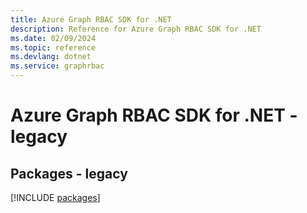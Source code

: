 ```yaml
---
title: Azure Graph RBAC SDK for .NET
description: Reference for Azure Graph RBAC SDK for .NET
ms.date: 02/09/2024
ms.topic: reference
ms.devlang: dotnet
ms.service: graphrbac
---
```

# Azure Graph RBAC SDK for .NET - legacy
## Packages - legacy
[!INCLUDE [packages](graph-rbac-index.md)]